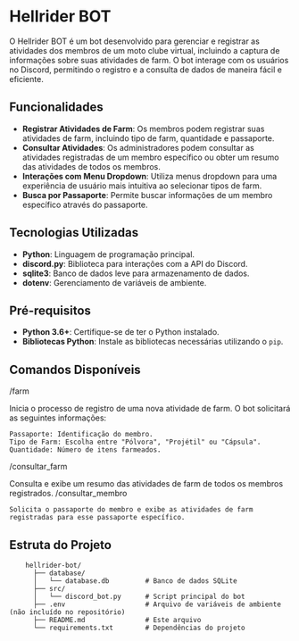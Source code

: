 # Hellrider BOT

O Hellrider BOT é um bot desenvolvido para gerenciar e registrar as atividades dos membros de um moto clube virtual, incluindo a captura de informações sobre suas atividades de farm. O bot interage com os usuários no Discord, permitindo o registro e a consulta de dados de maneira fácil e eficiente.

## Funcionalidades

- **Registrar Atividades de Farm**: Os membros podem registrar suas atividades de farm, incluindo tipo de farm, quantidade e passaporte.
- **Consultar Atividades**: Os administradores podem consultar as atividades registradas de um membro específico ou obter um resumo das atividades de todos os membros.
- **Interações com Menu Dropdown**: Utiliza menus dropdown para uma experiência de usuário mais intuitiva ao selecionar tipos de farm.
- **Busca por Passaporte**: Permite buscar informações de um membro específico através do passaporte.

## Tecnologias Utilizadas

- **Python**: Linguagem de programação principal.
- **discord.py**: Biblioteca para interações com a API do Discord.
- **sqlite3**: Banco de dados leve para armazenamento de dados.
- **dotenv**: Gerenciamento de variáveis de ambiente.

## Pré-requisitos

- **Python 3.6+**: Certifique-se de ter o Python instalado.
- **Bibliotecas Python**: Instale as bibliotecas necessárias utilizando o `pip`.

## Comandos Disponíveis
/farm

Inicia o processo de registro de uma nova atividade de farm. O bot solicitará as seguintes informações:

    Passaporte: Identificação do membro.
    Tipo de Farm: Escolha entre "Pólvora", "Projétil" ou "Cápsula".
    Quantidade: Número de itens farmeados.

/consultar_farm

Consulta e exibe um resumo das atividades de farm de todos os membros registrados.
/consultar_membro

    Solicita o passaporte do membro e exibe as atividades de farm registradas para esse passaporte específico.

## Estruta do Projeto
        hellrider-bot/
          ├── database/
          │   └── database.db         # Banco de dados SQLite
          ├── src/
          │   └── discord_bot.py      # Script principal do bot
          ├── .env                    # Arquivo de variáveis de ambiente (não incluído no repositório)
          ├── README.md               # Este arquivo
          └── requirements.txt        # Dependências do projeto

